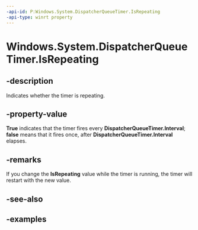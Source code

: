 ```yaml
---
-api-id: P:Windows.System.DispatcherQueueTimer.IsRepeating
-api-type: winrt property
---
```


<!-- Property syntax.
public bool IsRepeating { get;  set; }
-->

# Windows.System.DispatcherQueueTimer.IsRepeating

## -description
Indicates whether the timer is repeating.

## -property-value
**True** indicates that the timer fires every **DispatcherQueueTimer.Interval**; **false** means that it fires once, after **DispatcherQueueTimer.Interval** elapses.

## -remarks
If you change the **IsRepeating** value while the timer is running, the timer will restart with the new value.

## -see-also

## -examples
